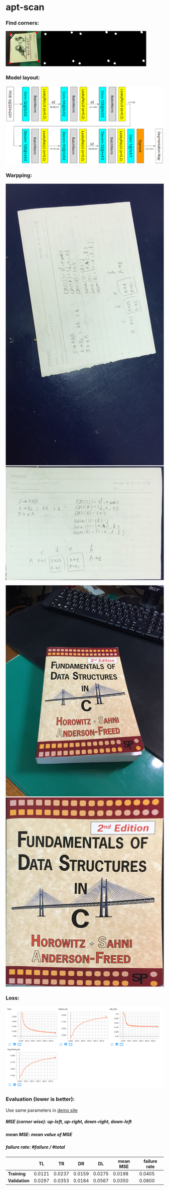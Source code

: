 # apt-scan

### Find corners:

![hello](assets/epoch_78_7.jpg)

### Model layout:

![model](assets/network_layout.PNG)

### Warpping:

![real_life](assets/real_life.jpg)
![real_life_unwarp](assets/real_life_unwarpped.png)

![c](assets/IMG_0780.JPG)
![c_w](assets/c_unwarpped.png)

### Loss:

![loss](assets/tensorboard.PNG)

### Evaluation (lower is better):

Use same parameters in [demo site](https://github.com/peter0749/apt-scan-demo/blob/master/demo/unwrap/models.py)

##### MSE (corner wise): up-left, up-right, down-right, down-left

##### mean MSE: mean value of MSE

##### failure rate: \#failure / \#total

|            | **TL**     | **TR**     | **DR**     | **DL**     | **mean MSE** | **failure rate** |
|------------|--------|--------|--------|--------|----------|--------------|
| **Training**   | 0.0121 | 0.0237 | 0.0159 | 0.0275 | 0.0198   | 0.0405       |
| **Validation** | 0.0297 | 0.0353 | 0.0184 | 0.0567 | 0.0350   | 0.0800       |

